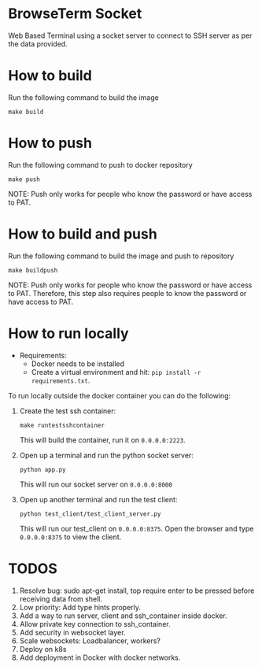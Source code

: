 # BrowseTerm Socket
Web Based Terminal using a socket server to connect to SSH server as per the data provided.

# How to build
Run the following command to build the image
```
make build
```

# How to push
Run the following command to push to docker repository
```
make push
```
NOTE: Push only works for people who know the password or have access to PAT.

# How to build and push
Run the following command to build the image and push to repository
```
make buildpush
```
NOTE: Push only works for people who know the password or have access to PAT. Therefore, this step also requires people to know the password or have access to PAT.

# How to run locally
- Requirements:
  - Docker needs to be installed
  - Create a virtual environment and hit: `pip install -r requirements.txt`.

To run locally outside the docker container you can do the following:
1. Create the test ssh container:
    ```
    make runtestsshcontainer
    ```
    This will build the container, run it on `0.0.0.0:2223`.

2. Open up a terminal and run the python socket server:
    ```
    python app.py
    ```
    This will run our socket server on `0.0.0.0:8000`

3. Open up another terminal and run the test client:
    ```
    python test_client/test_client_server.py
    ```
    This will run our test_client on `0.0.0.0:8375`.
    Open the browser and type `0.0.0.0:8375` to view the client.

# TODOS
1. Resolve bug: sudo apt-get install, top require enter to be pressed before receiving data from shell.
2. Low priority: Add type hints properly.
3. Add a way to run server, client and ssh_container inside docker.
4. Allow private key connection to ssh_container.
5. Add security in websocket layer.
6. Scale websockets: Loadbalancer, workers?
7. Deploy on k8s
8. Add deployment in Docker with docker networks.

